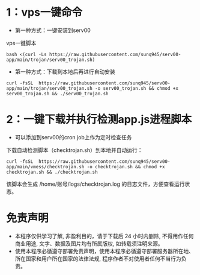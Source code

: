 # 1：vps一键命令
* 第一种方式：一键安装到serv00


vps一键脚本
```
bash <(curl -Ls https://raw.githubusercontent.com/sunq945/serv00-app/main/trojan/serv00_trojan.sh)
```
* 第一种方式：下载到本地后再进行自动安装
  
```
curl -fsSL  https://raw.githubusercontent.com/sunq945/serv00-app/main/trojan/serv00_trojan.sh -o serv00_trojan.sh && chmod +x serv00_trojan.sh && ./serv00_trojan.sh
```


# 2：一键下载并执行检测app.js进程脚本
* 可以添加到serv00的cron job上作为定时检查任务

下载自动检测脚本（checktrojan.sh）到本地并自动运行：
```
curl -fsSL  https://raw.githubusercontent.com/sunq945/serv00-app/main/vmess/checktrojan.sh -o checktrojan.sh && chmod +x checktrojan.sh && ./checktrojan.sh
```

该脚本会生成 /home/账号/logs/checktrojan.log 的日志文件，方便查看运行状态。

# 免责声明
* 本程序仅供学习了解, 非盈利目的，请于下载后 24 小时内删除, 不得用作任何商业用途, 文字、数据及图片均有所属版权, 如转载须注明来源。
* 使用本程序必循遵守部署免责声明，使用本程序必循遵守部署服务器所在地、所在国家和用户所在国家的法律法规, 程序作者不对使用者任何不当行为负责。
